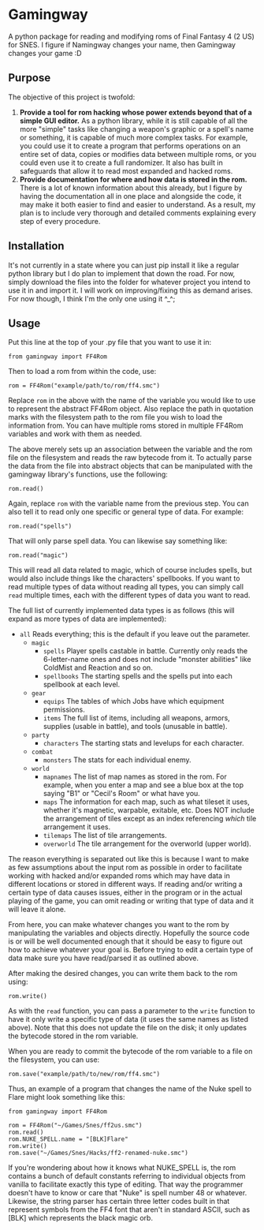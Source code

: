 # Gamingway
A python package for reading and modifying roms of Final Fantasy 4 (2 US) for SNES.
I figure if Namingway changes your name, then Gamingway changes your game :D

## Purpose
The objective of this project is twofold:
1. **Provide a tool for rom hacking whose power extends beyond that of a simple GUI editor.** As a python library, while it is still capable of all the more "simple" tasks like changing a weapon's graphic or a spell's name or something, it is capable of much more complex tasks. For example, you could use it to create a program that performs operations on an entire set of data, copies or modifies data between multiple roms, or you could even use it to create a full randomizer. It also has built in safeguards that allow it to read most expanded and hacked roms.
2. **Provide documentation for where and how data is stored in the rom.** There is a lot of known information about this already, but I figure by having the documentation all in one place and alongside the code, it may make it both easier to find and easier to understand. As a result, my plan is to include very thorough and detailed comments explaining every step of every procedure.

## Installation
It's not currently in a state where you can just pip install it like a regular python library but I do plan to implement that down the road.
For now, simply download the files into the folder for whatever project you intend to use it in and import it.
I will work on improving/fixing this as demand arises. For now though, I think I'm the only one using it ^_^;

## Usage
Put this line at the top of your .py file that you want to use it in:

``from gamingway import FF4Rom``

Then to load a rom from within the code, use:

``rom = FF4Rom("example/path/to/rom/ff4.smc")``

Replace ``rom`` in the above with the name of the variable you would like to use to represent the abstract FF4Rom object. Also replace the path in quotation marks with the filesystem path to the rom file you wish to load the information from. You can have multiple roms stored in multiple FF4Rom variables and work with them as needed.

The above merely sets up an association between the variable and the rom file on the filesystem and reads the raw bytecode from it. To actually parse the data from the file into abstract objects that can be manipulated with the gamingway library's functions, use the following:

``rom.read()``

Again, replace ``rom`` with the variable name from the previous step. You can also tell it to read only one specific or general type of data. For example:

``rom.read("spells")``

That will only parse spell data. You can likewise say something like:

``rom.read("magic")``

This will read all data related to magic, which of course includes spells, but would also include things like the characters' spellbooks. If you want to read multiple types of data without reading all types, you can simply call ``read`` multiple times, each with the different types of data you want to read.

The full list of currently implemented data types is as follows (this will expand as more types of data are implemented):
* ``all`` Reads everything; this is the default if you leave out the parameter.
  * ``magic``
    * ``spells`` Player spells castable in battle. Currently only reads the 6-letter-name ones and does not include "monster abilities" like ColdMist and Reaction and so on.
    * ``spellbooks`` The starting spells and the spells put into each spellbook at each level.
  * ``gear``
    * ``equips`` The tables of which Jobs have which equipment permissions.
    * ``items`` The full list of items, including all weapons, armors, supplies (usable in battle), and tools (unusable in battle).
  * ``party``
    * ``characters`` The starting stats and levelups for each character.
  * ``combat``
    * ``monsters`` The stats for each individual enemy.
  * ``world``
    * ``mapnames`` The list of map names as stored in the rom. For example, when you enter a map and see a blue box at the top saying "B1" or "Cecil's Room" or what have you.
    * ``maps`` The information for each map, such as what tileset it uses, whether it's magnetic, warpable, exitable, etc. Does NOT include the arrangement of tiles except as an index referencing *which* tile arrangement it uses.
    * ``tilemaps`` The list of tile arrangements. 
    * ``overworld`` The tile arrangement for the overworld (upper world).

The reason everything is separated out like this is because I want to make as few assumptions about the input rom as possible in order to facilitate working with hacked and/or expanded roms which may have data in different locations or stored in different ways. If reading and/or writing a certain type of data causes issues, either in the program or in the actual playing of the game, you can omit reading or writing that type of data and it will leave it alone.

From here, you can make whatever changes you want to the rom by manipulating the variables and objects directly. Hopefully the source code is or will be well documented enough that it should be easy to figure out how to achieve whatever your goal is. Before trying to edit a certain type of data make sure you have read/parsed it as outlined above.

After making the desired changes, you can write them back to the rom using:

``rom.write()``

As with the ``read`` function, you can pass a parameter to the ``write`` function to have it only write a specific type of data (it uses the same names as listed above).
Note that this does not update the file on the disk; it only updates the bytecode stored in the rom variable.

When you are ready to commit the bytecode of the rom variable to a file on the filesystem, you can use:

``rom.save("example/path/to/new/rom/ff4.smc")``

Thus, an example of a program that changes the name of the Nuke spell to Flare might look something like this:
```
from gamingway import FF4Rom

rom = FF4Rom("~/Games/Snes/ff2us.smc")
rom.read()
rom.NUKE_SPELL.name = "[BLK]Flare"
rom.write()
rom.save("~/Games/Snes/Hacks/ff2-renamed-nuke.smc")
```
If you're wondering about how it knows what NUKE_SPELL is, the rom contains a bunch of default constants referring to individual objects from vanilla to facilitate exactly this type of editing.
That way the programmer doesn't have to know or care that "Nuke" is spell number 48 or whatever.
Likewise, the string parser has certain three letter codes built in that represent symbols from the FF4 font that aren't in standard ASCII, such as [BLK] which represents the black magic orb.
